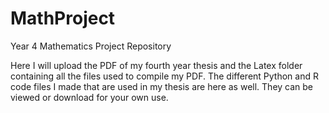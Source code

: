 # MathProject
Year 4 Mathematics Project Repository

Here I will upload the PDF of my fourth year thesis and the Latex folder containing all the files used to compile my PDF. The different Python and R code files I made that are used in my thesis are here as well. They can be viewed or download for your own use.
